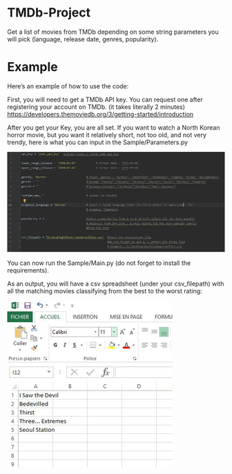 # TMDb-Project
Get a list of movies from TMDb depending on some string parameters you will pick (language, release date, genres, popularity).

# Example
Here’s an example of how to use the code:

First, you will need to get a TMDb API key. You can request one after registering your account on TMDb. (it takes literally 2 minutes) https://developers.themoviedb.org/3/getting-started/introduction

After you get your Key, you are all set. If you want to watch a North Korean horror movie, but you want it relatively short, not too old, and not very trendy, here is what you can input in the Sample/Parameters.py 

![Image description](https://github.com/mcsachounet/TMDb-Project/blob/master/src/INPUT.JPG)

You can now run the Sample/Main.py (do not forget to install the requirements).

As an output, you will have a csv spreadsheet (under your csv_filepath) with all the matching movies classifying from the best to the worst rating:

![Image description](https://github.com/mcsachounet/TMDb-Project/blob/master/src/OUTPUT.JPG)




